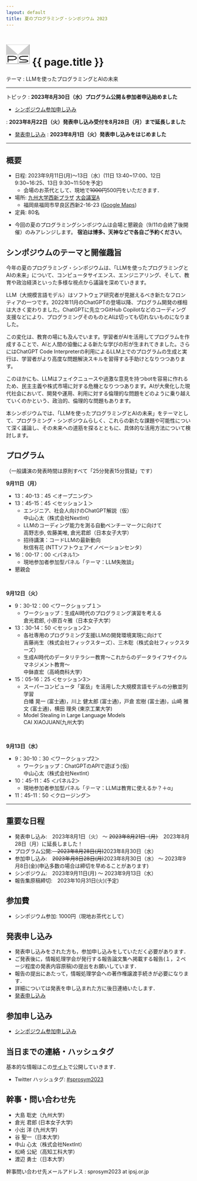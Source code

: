 ```yaml
---
layout: default
title: 夏のプログラミング・シンポジウム 2023
---
```


# ![](images/prosym-64x64.png?raw=true) {{ page.title }}

テーマ
: LLMを使ったプログラミングとAIの未来

----

トピック
: **2023年8月30日（水）プログラム公開＆参加者申込始めました**
* [シンポジウム参加申し込み](https://docs.google.com/forms/d/e/1FAIpQLSe0wZyMKMspEonXaqHuH0ZOAwK9pAHucZmIA_P-y5vptjVsjw/viewform?usp=sf_link)

: **2023年8月22日（火）発表申し込み受付を8月28日（月）まで延長しました**
* [発表申し込み](https://docs.google.com/forms/d/e/1FAIpQLSfbIxNjID7etT38L3edX5w4QdzvAzOW-cLjHpnJlt7Tuw8fDg/viewform?usp=sf_link)
: **2023年8月1日（火）発表申し込みをはじめました**

----

## 概要
<div itemscope itemtype="http://schema.org/Event">
<meta itemprop="name" content="夏のプログラミング・シンポジウム 2023">
<ul>
<li>日程: <span itemprop="startDate" content="2023-09-11">2023年9月11日(月)〜13日（水）(11日 13:40~17:00、12日 9:30~16:25、13日 9:30~11:50を予定)</span>
<ul>
<li>会場のお茶代として、現地で<s>1000円</s>500円をいただきます．
</li>
</ul>
</li>
<div itemprop="location" itemscope itemtype="http://schema.org/Place">
<meta itemprop="map" content="http://nishijinplaza.kyushu-u.ac.jp/access.html">
<span itemprop="geo" itemscope itemtype="http://data-vocabulary.org/Geo"><meta itemprop="latitude" content="35.631662"><meta itemprop="longitude" content="139.713409"></span>
<li>場所: <a href="http://nishijinplaza.kyushu-u.ac.jp/access.html"><span itemprop="name">九州大学西新プラザ</span></a> <a href="http://nishijinplaza.kyushu-u.ac.jp/about.html">大会議室A</a>
<ul>
<div itemprop="address" itemscope itemtype="http://schema.org/PostalAddress">
<li><meta itemprop="postalCode" content="8140002"><meta itemprop="addressCountry" content="日本"><span itemprop="addressRegion">福岡県</span><span itemprop="addressLocality">福岡市</span><span itemprop="streetAddress">早良区西新2-16-23</span> (<a href="https://www.google.co.jp/maps/place/%E4%B9%9D%E5%B7%9E%E5%A4%A7%E5%AD%A6+%E8%A5%BF%E6%96%B0%E3%83%97%E3%83%A9%E3%82%B6/@33.5879971,130.3580017,17z/data=!3m1!4b1!4m6!3m5!1s0x354193b1c2e5c873:0xfafd600ae3240e03!8m2!3d33.5879927!4d130.3605766!16s%2Fg%2F1xtd_bp0?hl=ja&entry=ttu">Google Maps</a>)</li>
<!-- PostalAddress --></div>
</ul>
</li>
<!-- Place --></div>
<li>定員: 80名</li>
</ul>

* 今回の夏のプログラミングシンポジウムは会場と懇親会（9/11の会終了後開催）のみアレンジします。 <strong>宿泊は博多、天神などで各自ご予約ください</strong>。
<!-- Event --></div>

## シンポジウムのテーマと開催趣旨

今年の夏のプログラミング・シンポジウムは、「LLMを使ったプログラミングとAIの未来」について、コンピュータサイエンス、エンジニアリング、そして、教育や政治経済といった多様な視点から議論を深めていきます。

LLM（大規模言語モデル）はソフトウェア研究者が見据えるべき新たなフロンティアの一つです。2022年11月のChatGPTの登場以降、プログラム開発の様相は大きく変わりました。ChatGPTに先立つGitHub Copilotなどのコーディング支援などにより、プログラミングそのものとAIは切っても切れないものになりました。

この変化は、教育の場にも及んでいます。学習者がAIを活用してプログラムを作成することで、AIと人間の協働による新たな学びの形が生まれてきました。さらにはChatGPT Code Interpreterの利用によるLLM上でのプログラムの生成と実行は、学習者がより高度な問題解決スキルを習得する手助けとなりつつあります。

このほかにも、LLMはフェイクニュースや過激な意見を持つbotを容易に作れるため、民主主義や株式市場に対する危機となりつつあります。AIが大衆化した現代社会において、開発や運用、利用に対する倫理的な問題をどのように乗り越えていくのかという、政治的、倫理的な問題もあります。

本シンポジウムでは、「LLMを使ったプログラミングとAIの未来」をテーマとして、プログラミング・シンポジウムらしく、これらの新たな課題や可能性について深く議論し、その未来への道筋を探るとともに、具体的な活用方法について検討します。

<!-- 
## 招待講演

* 人型ロボットのための自由なインターフェイス開発
    * 吉崎 航 (ヒューマノイドロボット演技指導ソフトウェアV-Sido 開発者)
--> 
## プログラム
（一般講演の発表時間は原則すべて「25分発表15分質疑」です）

<strong>9月11日（月）</strong>
<ul>
<li>13：40-13：45 ＜オープニング＞</li>
<li>13：45-15：45 ＜セッション１＞
   <ul>
   <li>エンジニア、社会人向けのChatGPT解説（仮）<br>中山心太（株式会社NextInt）</li>
   <li>LLMのコーディング能力を測る自動ベンチーマークに向けて<br>高野志歩, 佐藤美唯, 倉光君郎（日本女子大学）</li>
   <li>招待講演：コードLLMの最新動向<br>秋信有花 (NTTソフトウェアイノベーションセンタ）</li>
   </ul>
</li>
<li>16：00-17：00 ＜パネル1＞
   <ul>
   <li>現地参加者参加型パネル「テーマ：LLM失敗談」</li>
   </ul>
</li>
<li>懇親会</li>
</ul>
<br>

<strong>9月12日（火）</strong>
<ul>
<li>9：30-12：00 ＜ワークショップ１＞
   <ul>
   <li>ワークショップ：生成AI時代のプログラミング演習を考える<br>倉光君郎, 小原百々雅（日本女子大学）</li>
   </ul>
</li>
<li>13：30-14：50 ＜セッション2＞
   <ul>
   <li>各社専用のプログラミング支援LLMの開発環境実現に向けて<br>吉藤尚生（株式会社フィックスターズ）、三木聡（株式会社フィックスターズ）</li>
   <li>生成AI時代のデータリテラシー教育～これからのデータライフサイクルマネジメント教育～<br>中鉢直宏（高崎商科大学）</li>
   </ul>
</li>
<li>15：05-16：25 ＜セッション3＞
   <ul>
   <li>スーパーコンピュータ「富岳」を活用した大規模言語モデルの分散並列学習<br>白幡 晃一 (富士通)，川上 健太郎 (富士通)，戸倉 宏樹 (富士通)，山崎 雅文 (富士通)，横田 理央 (東京工業大学)</li>
   <li>Model Stealing in Large Language Models<br>CAI XIAOJUAN(九州大学)</li>
   </ul>
</li>
</ul>
<br>

<strong>9月13日（水）</strong>
<ul>
<li>9：30-10：30 ＜ワークショップ2＞
   <ul>
   <li>ワークショップ：ChatGPTのAPIで遊ぼう(仮)<br>中山心太（株式会社NextInt）</li>
   </ul>
</li>
<li>10：45-11：45 ＜パネル2＞
   <ul>
   <li>現地参加者参加型パネル「テーマ：LLMは教育に使えるか？＋α」</li>
   </ul>
</li>
<li>11：45-11：50 ＜クロージング＞</li>
</ul>


----

## 重要な日程

* 発表申し込み:　2023年8月1日（火） 〜 <strike>2023年8月21日（月）</strike>　2023年8月28日（月）に延長しました！
  <!--
   締め切りました <strike>2014年4月17日(木) 〜 2014年6月12日(木) → 2014年6月20日(金) に延長しました!</strike>
  --> 
* プログラム公開:<strike>　2023年8月28日(月)</strike>2023年8月30日（水）
* 参加申し込み:　<strike>2023年月8日28日(月)</strike>2023年8月30日（水） 〜 2023年9月8日(金)(申込多数の場合は締切を早めることがあります)
* シンポジウム:　2023年9月11日(月) 〜 2023年9月13日（水）
* 報告集原稿締切:　2023年10月31日(火)(予定)

## 参加費

* シンポジウム参加: 1000円（現地お茶代として）

## 発表申し込み

* 発表申し込みをされた方も，参加申し込みをしていただく必要があります．
* ご発表後に，情報処理学会が発行する報告論文集へ掲載する報告(１，２ページ程度の発表内容原稿)の提出をお願いしています．
* 報告の提出にあたって，情報処理学会への著作権譲渡手続きが必要になります．
* 詳細については発表を申し込まれた方に後日連絡いたします．
* [発表申し込み](https://docs.google.com/forms/d/e/1FAIpQLSfbIxNjID7etT38L3edX5w4QdzvAzOW-cLjHpnJlt7Tuw8fDg/viewform?usp=sf_link)

<!--
今回，ライトニングトーク (LT) 用の専用枠は用意いたしません．懇親会会場でプロジェクターが使えますので，何かカジュアルに話したくなった方は当日お気軽にお声をおかけください．事前連絡は特に必要ありません．
-->

## 参加申し込み
* [シンポジウム参加申し込み](https://docs.google.com/forms/d/e/1FAIpQLSe0wZyMKMspEonXaqHuH0ZOAwK9pAHucZmIA_P-y5vptjVsjw/viewform?usp=sf_link)


<!--
**シンポジウム参加と懇親会参加の申し込みを開始しました!** partake.in の以下のページからお申し込みください．

* [シンポジウム本体](http://partake.in/events/b0e3c619-ef25-498e-af0a-f56f36418b09)
* [懇親会](http://partake.in/events/3081caf3-90dd-4054-b89f-d2ad96c8a7db)
--> 

## 当日までの連絡・ハッシュタグ

基本的な情報はこの[サイト](http://prosym.github.io/sprosym2023/)で公開していきます．

<!--
参加申し込み以降に参加者の皆さんに連絡する必要があるときは [partake.in](http://partake.in) のコメントを通じて連絡します． [partake.in](http://partake.in) からの通知を受けられるようにしておくか，なるべく [partake.in](http://partake.in) を定期的にご覧ください． Twitter のハッシュタグや Facebook ページを使っての発信もできるだけしていく予定です．
-->

* Twitter ハッシュタグ: [#sprosym2023](https://twitter.com/search?q=%23sprosym2023)

## 幹事・問い合わせ先

* 大島 聡史（九州大学）
* 倉光 君郎 (日本女子大学)
* 小出 洋 (九州大学)
* 谷 聖一（日本大学）
* 中山 心太（株式会社NextInt）
* 松崎 公紀（高知工科大学）
* 渡辺 勇士（日本大学）

幹事問い合わせ先メールアドレス
: sprosym2023 at ipsj.or.jp

